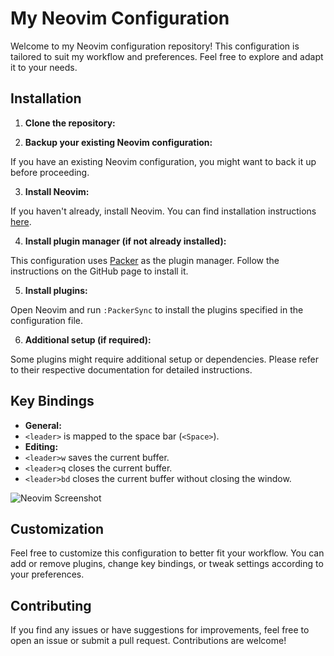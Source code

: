 # My Neovim Configuration

Welcome to my Neovim configuration repository! This configuration is tailored to suit my workflow and preferences. Feel free to explore and adapt it to your needs.

## Installation

1. **Clone the repository:**


2. **Backup your existing Neovim configuration:**

If you have an existing Neovim configuration, you might want to back it up before proceeding.

3. **Install Neovim:**

If you haven't already, install Neovim. You can find installation instructions [here](https://github.com/neovim/neovim/wiki/Installing-Neovim).

4. **Install plugin manager (if not already installed):**

This configuration uses [Packer](https://github.com/wbthomason/packer.nvim) as the plugin manager. Follow the instructions on the GitHub page to install it.

5. **Install plugins:**

Open Neovim and run `:PackerSync` to install the plugins specified in the configuration file.

6. **Additional setup (if required):**

Some plugins might require additional setup or dependencies. Please refer to their respective documentation for detailed instructions.

## Key Bindings

- **General:**
- `<leader>` is mapped to the space bar (`<Space>`).
- **Editing:**
- `<leader>w` saves the current buffer.
- `<leader>q` closes the current buffer.
- `<leader>bd` closes the current buffer without closing the window.

![Neovim Screenshot](https://i.ibb.co/NsZrCgt/Screenshot-2024-03-16-195247.png)



## Customization

Feel free to customize this configuration to better fit your workflow. You can add or remove plugins, change key bindings, or tweak settings according to your preferences.

## Contributing

If you find any issues or have suggestions for improvements, feel free to open an issue or submit a pull request. Contributions are welcome!


